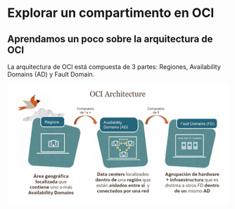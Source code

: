 # Explorar un compartimento en OCI

## Aprendamos un poco sobre la arquitectura de OCI

La arquitectura de OCI está compuesta de 3 partes: Regiones, Availability Domains (AD) y Fault Domain.

![imagen](/../Lab1-Compartimentos/Imagenes/lab1-1.png)
